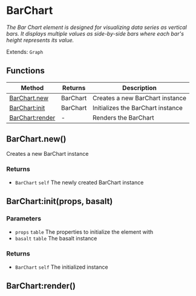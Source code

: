# BarChart
_The Bar Chart element is designed for visualizing data series as vertical bars. It displays multiple values as side-by-side bars where each bar's height represents its value._

Extends: `Graph`

## Functions

|Method|Returns|Description|
|---|---|---|
|[BarChart.new](#barchart-new)|BarChart|Creates a new BarChart instance|
|[BarChart:init](#barchart-init-props-basalt)|BarChart|Initializes the BarChart instance|
|[BarChart:render](#barchart-render)|-|Renders the BarChart|

## BarChart.new()

Creates a new BarChart instance

### Returns
* `BarChart` `self` The newly created BarChart instance

## BarChart:init(props, basalt)
### Parameters
* `props` `table` The properties to initialize the element with
* `basalt` `table` The basalt instance

### Returns
* `BarChart` `self` The initialized instance

## BarChart:render()